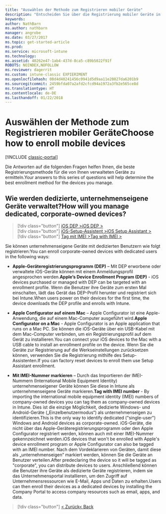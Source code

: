 ```yaml
---
title: "Auswählen der Methode zum Registrieren mobiler Geräte"
description: "Entscheiden Sie über die Registrierung mobiler Geräte in Intune durch Beantworten einiger einfacher Fragen"
keywords: 
author: NathBarn
ms.author: nathbarn
manager: angrobe
ms.date: 03/27/2017
ms.topic: get-started-article
ms.prod: 
ms.service: microsoft-intune
ms.technology: 
ms.assetid: 40262e47-1ab4-437d-8ca5-c89b5022f91f
ROBOTS: NOINDEX,NOFOLLOW
ms.reviewer: dagerrit
ms.custom: intune-classic EXPIERIMENT
ms.openlocfilehash: 08d4d40241456c0941d5d9aa11e20827da6201b9
ms.sourcegitcommit: 2459bfda07a2afd2cfcd94a1972a3fb2e565ce8d
ms.translationtype: HT
ms.contentlocale: de-DE
ms.lasthandoff: 01/22/2018
---
```

# <a name="choose-how-to-enroll-mobile-devices"></a><span data-ttu-id="ff0d8-103">Auswählen der Methode zum Registrieren mobiler Geräte</span><span class="sxs-lookup"><span data-stu-id="ff0d8-103">Choose how to enroll mobile devices</span></span>

[!INCLUDE [classic-portal](../includes/classic-portal.md)]

<span data-ttu-id="ff0d8-104">Die Antworten auf die folgenden Fragen helfen Ihnen, die beste Registrierungsmethode für die von Ihnen verwalteten Geräte zu ermitteln.</span><span class="sxs-lookup"><span data-stu-id="ff0d8-104">Your answers to this series of questions will help determine the best enrollment method for the devices you manage.</span></span>

## <a name="how-will-you-manage-dedicated-corporate-owned-devices"></a><span data-ttu-id="ff0d8-105">**Wie werden dedizierte, unternehmenseigene Geräte verwaltet?**</span><span class="sxs-lookup"><span data-stu-id="ff0d8-105">**How will you manage dedicated, corporate-owned devices?**</span></span>

> [!div class="button"]
> [<span data-ttu-id="ff0d8-106">iOS DEP ></span><span class="sxs-lookup"><span data-stu-id="ff0d8-106">iOS DEP ></span></span>](/intune-classic/deploy-use/ios-device-enrollment-program-in-microsoft-intune)  
> [!div class="button"]
> [<span data-ttu-id="ff0d8-107">iOS-Setup-Assistent ></span><span class="sxs-lookup"><span data-stu-id="ff0d8-107">iOS Setup Assistant ></span></span>](/intune-classic/deploy-use/ios-setup-assistant-enrollment-in-microsoft-intune)
> [!div class="button"]
> [<span data-ttu-id="ff0d8-108">Tag mit IMEI ></span><span class="sxs-lookup"><span data-stu-id="ff0d8-108">Tag with IMEI ></span></span>](/intune-classic/deploy-use/specify-corporate-owned-devices-with-international-mobile-equipment-identity-imei-numbers)

  <span data-ttu-id="ff0d8-109">Sie können unternehmenseigene Geräte mit dedizierten Benutzern wie folgt registrieren:</span><span class="sxs-lookup"><span data-stu-id="ff0d8-109">You can enroll corporate-owned devices with dedicated users in the following ways:</span></span>

  - <span data-ttu-id="ff0d8-110">**Apple-Geräteregistrierungsprogramm (DEP)** – Mit DEP erworbene oder verwaltete iOS-Geräte können mit einem Anmeldungsprofil angesprochen werden.</span><span class="sxs-lookup"><span data-stu-id="ff0d8-110">**Apple’s Device Enrollment Program (DEP)** - iOS devices purchased or managed with DEP can be targeted with an enrollment profile.</span></span> <span data-ttu-id="ff0d8-111">Wenn die Benutzer ihre Geräte zum ersten Mal einschalten, lädt das Gerät das DEP-Profil herunter und registriert sich bei Intune.</span><span class="sxs-lookup"><span data-stu-id="ff0d8-111">When users power on their devices for the first time, the device downloads the DEP profile and enrolls with Intune.</span></span>

  - <span data-ttu-id="ff0d8-112">**Apple Configurator auf einem Mac** – Apple Configurator ist eine Apple-Anwendung, die auf einem Mac-Computer ausgeführt wird.</span><span class="sxs-lookup"><span data-stu-id="ff0d8-112">**Apple Configurator on a Mac** - Apple Configurator is an Apple application that runs on a Mac PC.</span></span> <span data-ttu-id="ff0d8-113">Sie können die iOS-Geräte über ein USB-Kabel mit dem Mac-Computer verbinden, um ein Registrierungsprofil auf dem Gerät zu installieren.</span><span class="sxs-lookup"><span data-stu-id="ff0d8-113">You can connect your iOS devices to the Mac with a USB cable to install an enrollment profile on the device.</span></span> <span data-ttu-id="ff0d8-114">Wenn Sie die Geräte zur Registrierung auf die Werkseinstellungen zurücksetzen können, verwenden Sie die Registrierung mithilfe des Setup-Assistenten.</span><span class="sxs-lookup"><span data-stu-id="ff0d8-114">If you can factory reset devices to enroll them use Setup Assistant enrollment.</span></span>

  - <span data-ttu-id="ff0d8-115">**Mit IMEI-Nummer markieren** – Durch das Importieren der IMEI-Nummern (International Mobile Equipment Identity) unternehmenseigener Geräte können Sie diese in Intune als unternehmenseigene Geräte markieren.</span><span class="sxs-lookup"><span data-stu-id="ff0d8-115">**Tag with IMEI number** - By importing the international mobile equipment identity (IMEI) numbers of company-owned devices you can tag them as company-owned devices in Intune.</span></span> <span data-ttu-id="ff0d8-116">Dies ist die einzige Möglichkeit, dedizierte Windows- und Android-Geräte („Einzelbenutzermodus“) als unternehmenseigen zu identifizieren.</span><span class="sxs-lookup"><span data-stu-id="ff0d8-116">This is the only way to identify dedicated ("single-user") Windows and Android devices as corporate-owned.</span></span> <span data-ttu-id="ff0d8-117">iOS-Geräte, die nicht über das Apple-Geräteregistrierungsprogramm oder den Apple Configurator registriert werden, können auch mit einer IMEI-Nummer gekennzeichnet werden.</span><span class="sxs-lookup"><span data-stu-id="ff0d8-117">iOS devices that won't be enrolled with Apple's device enrollment program or Apple Configurator can also be tagged with an IMEI number.</span></span> <span data-ttu-id="ff0d8-118">Nach dem Vordeklarieren von Geräten, damit diese als „unternehmenseigen“ markiert werden, können Sie die Geräte an Benutzer verteilen.</span><span class="sxs-lookup"><span data-stu-id="ff0d8-118">After predeclaring the device so it will be tagged as "corporate", you can distribute devices to users.</span></span> <span data-ttu-id="ff0d8-119">Anschließend können die Benutzer ihre Geräte als dedizierte Geräte registrieren, indem sie das Unternehmensportal installieren, um den Zugriff auf Unternehmensressourcen wie E-Mail, Apps und Daten zu erhalten.</span><span class="sxs-lookup"><span data-stu-id="ff0d8-119">Users can then enroll their devices as a dedicated devices by installing the Company Portal to access company resources such as email, apps, and data.</span></span>

> [!div class="button"]
> [<span data-ttu-id="ff0d8-120">< Zurück</span><span class="sxs-lookup"><span data-stu-id="ff0d8-120">< Back</span></span>](choose-how-to-enroll-devices3.md)
